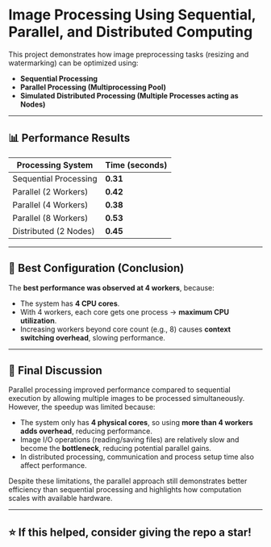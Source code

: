 # Image Processing Using Sequential, Parallel, and Distributed Computing

This project demonstrates how image preprocessing tasks (resizing and watermarking) can be optimized using:

- **Sequential Processing**
- **Parallel Processing (Multiprocessing Pool)**
- **Simulated Distributed Processing (Multiple Processes acting as Nodes)**

---

## 📊 Performance Results

| Processing System        | Time (seconds) |
|-------------------------|----------------|
| Sequential Processing   | **0.31**       |
| Parallel (2 Workers)    | **0.42**       |
| Parallel (4 Workers)    | **0.38**       |
| Parallel (8 Workers)    | **0.53**       |
| Distributed (2 Nodes)   | **0.45**       |

---

## 🏁 Best Configuration (Conclusion)

The **best performance was observed at 4 workers**, because:

- The system has **4 CPU cores**.
- With 4 workers, each core gets one process → **maximum CPU utilization**.
- Increasing workers beyond core count (e.g., 8) causes **context switching overhead**, slowing performance.

---

## 🧠 Final Discussion

Parallel processing improved performance compared to sequential execution by allowing multiple images to be processed simultaneously. However, the speedup was limited because:

- The system only has **4 physical cores**, so using **more than 4 workers adds overhead**, reducing performance.
- Image I/O operations (reading/saving files) are relatively slow and become the **bottleneck**, reducing potential parallel gains.
- In distributed processing, communication and process setup time also affect performance.

Despite these limitations, the parallel approach still demonstrates better efficiency than sequential processing and highlights how computation scales with available hardware.

---

## ⭐ If this helped, consider giving the repo a star!


